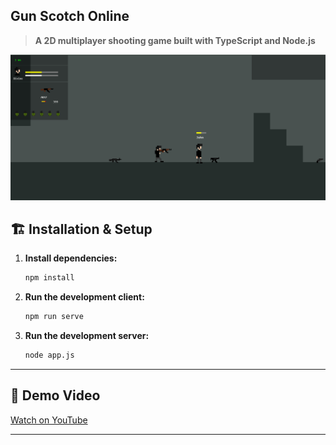 ## Gun Scotch Online

> **A 2D multiplayer shooting game built with TypeScript and Node.js**  

![Alt Text](https://raw.githubusercontent.com/Divine203/multiplayer-game/refs/heads/main/scrrr.png?token=GHSAT0AAAAAACYN3TRU2TNK6BJT2STOUADGZ26UCHQ)

## 🏗️ Installation & Setup

1. **Install dependencies:**
   ```bash
   npm install
   ```
2. **Run the development client:**
   ```bash
   npm run serve
   ```

3. **Run the development server:**
   ```bash
   node app.js
   ```

---

## 🎥 Demo Video

[Watch on YouTube](https://www.youtube.com/watch?v=wnlLsXZaD88&t=30s)

---
